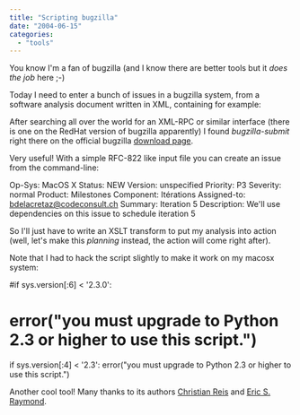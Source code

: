 ```yaml
---
title: "Scripting bugzilla"
date: "2004-06-15"
categories: 
  - "tools"
---
```


You know I'm a fan of bugzilla (and I know there are better tools but it _does the job_ here ;-)

Today I need to enter a bunch of issues in a bugzilla system, from a software analysis document written in XML, containing for example:

<function
id="F1100.4"
iteration="4"
description="Scrubolator markup implementation">
<hours design="3" implementation="6" test="2" installation="0" documentation="1"/>
</function>

After searching all over the world for an XML-RPC or similar interface (there is one on the RedHat version of bugzilla apparently) I found _bugzilla-submit_ right there on the official bugzilla [download page](http://www.bugzilla.org/download.html#utils).

Very useful! With a simple RFC-822 like input file you can create an issue from the command-line:

Op-Sys: MacOS X
Status: NEW
Version: unspecified
Priority: P3
Severity: normal
Product: Milestones
Component: Itérations
Assigned-to: bdelacretaz@codeconsult.ch
Summary: Iteration 5
Description: We'll use dependencies on this issue to schedule iteration 5

So I'll just have to write an XSLT transform to put my analysis into action (well, let's make this _planning_ instead, the action will come right after).

Note that I had to hack the script slightly to make it work on my macosx system:

#if sys.version\[:6\] < '2.3.0':
#    error("you must upgrade to Python 2.3 or higher to use this script.")
if sys.version\[:4\] < '2.3':
error("you must upgrade to Python 2.3 or higher to use this script.")

Another cool tool! Many thanks to its authors [Christian Reis](http://www.async.com.br/~kiko/) and [Eric S. Raymond](http://www.catb.org/~esr/).
